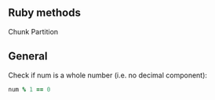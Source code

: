 ## Ruby methods
Chunk
Partition

## General
Check if num is a whole number (i.e. no decimal component):
```ruby
num % 1 == 0
```

